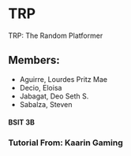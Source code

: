 # TRP
TRP: The Random Platformer

## Members:
- Aguirre, Lourdes Pritz Mae
- Decio, Eloisa
- Jabagat, Deo Seth S.
- Sabalza, Steven

#### BSIT 3B

### Tutorial From: Kaarin Gaming